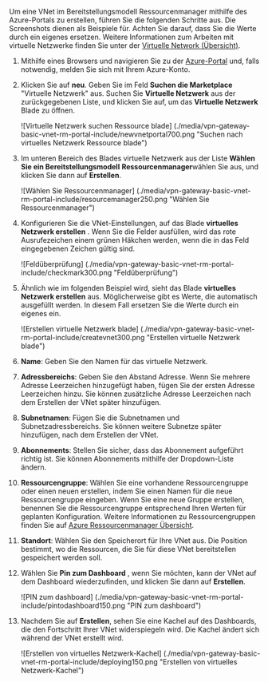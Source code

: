 Um eine VNet im Bereitstellungsmodell Ressourcenmanager mithilfe des Azure-Portals zu erstellen, führen Sie die folgenden Schritte aus. Die Screenshots dienen als Beispiele für. Achten Sie darauf, dass Sie die Werte durch ein eigenes ersetzen. Weitere Informationen zum Arbeiten mit virtuelle Netzwerke finden Sie unter der [Virtuelle Network (Übersicht)](../articles/virtual-network/virtual-networks-overview.md).

1. Mithilfe eines Browsers und navigieren Sie zu der [Azure-Portal](http://portal.azure.com) und, falls notwendig, melden Sie sich mit Ihrem Azure-Konto.

2. Klicken Sie auf **neu**. Geben Sie im Feld **Suchen die Marketplace** "Virtuelle Netzwerk" aus. Suchen Sie **Virtuelle Netzwerk** aus der zurückgegebenen Liste, und klicken Sie auf, um das **Virtuelle Netzwerk** Blade zu öffnen.

    ![Virtuelle Netzwerk suchen Ressource blade] (./media/vpn-gateway-basic-vnet-rm-portal-include/newvnetportal700.png "Suchen nach virtuelles Netzwerk Ressource blade")

3. Im unteren Bereich des Blades virtuelle Netzwerk aus der Liste **Wählen Sie ein Bereitstellungsmodell** **Ressourcenmanager**wählen Sie aus, und klicken Sie dann auf **Erstellen**.


    ![Wählen Sie Ressourcenmanager] (./media/vpn-gateway-basic-vnet-rm-portal-include/resourcemanager250.png "Wählen Sie Ressourcenmanager")

4. Konfigurieren Sie die VNet-Einstellungen, auf das Blade **virtuelles Netzwerk erstellen** . Wenn Sie die Felder ausfüllen, wird das rote Ausrufezeichen einem grünen Häkchen werden, wenn die in das Feld eingegebenen Zeichen gültig sind.

    ![Feldüberprüfung] (./media/vpn-gateway-basic-vnet-rm-portal-include/checkmark300.png "Feldüberprüfung")

5. Ähnlich wie im folgenden Beispiel wird, sieht das Blade **virtuelles Netzwerk erstellen** aus. Möglicherweise gibt es Werte, die automatisch ausgefüllt werden. In diesem Fall ersetzen Sie die Werte durch ein eigenes ein.

    ![Erstellen virtuelle Netzwerk blade] (./media/vpn-gateway-basic-vnet-rm-portal-include/createvnet300.png "Erstellen virtuelle Netzwerk blade")

6. **Name**: Geben Sie den Namen für das virtuelle Netzwerk.

7. **Adressbereichs**: Geben Sie den Abstand Adresse. Wenn Sie mehrere Adresse Leerzeichen hinzugefügt haben, fügen Sie der ersten Adresse Leerzeichen hinzu. Sie können zusätzliche Adresse Leerzeichen nach dem Erstellen der VNet später hinzufügen.
 
8. **Subnetnamen**: Fügen Sie die Subnetnamen und Subnetzadressbereichs. Sie können weitere Subnetze später hinzufügen, nach dem Erstellen der VNet.

10. **Abonnements**: Stellen Sie sicher, dass das Abonnement aufgeführt richtig ist. Sie können Abonnements mithilfe der Dropdown-Liste ändern.

11. **Ressourcengruppe**: Wählen Sie eine vorhandene Ressourcengruppe oder einen neuen erstellen, indem Sie einen Namen für die neue Ressourcengruppe eingeben. Wenn Sie eine neue Gruppe erstellen, benennen Sie die Ressourcengruppe entsprechend Ihren Werten für geplanten Konfiguration. Weitere Informationen zu Ressourcengruppen finden Sie auf [Azure Ressourcenmanager Übersicht](resource-group-overview.md#resource-groups).

12. **Standort**: Wählen Sie den Speicherort für Ihre VNet aus. Die Position bestimmt, wo die Ressourcen, die Sie für diese VNet bereitstellen gespeichert werden soll.

13. Wählen Sie **Pin zum Dashboard** , wenn Sie möchten, kann der VNet auf dem Dashboard wiederzufinden, und klicken Sie dann auf **Erstellen**.
    
    ![PIN zum dashboard] (./media/vpn-gateway-basic-vnet-rm-portal-include/pintodashboard150.png "PIN zum dashboard")

14. Nachdem Sie auf **Erstellen**, sehen Sie eine Kachel auf des Dashboards, die den Fortschritt Ihrer VNet widerspiegeln wird. Die Kachel ändert sich während der VNet erstellt wird.

    ![Erstellen von virtuelles Netzwerk-Kachel] (./media/vpn-gateway-basic-vnet-rm-portal-include/deploying150.png "Erstellen von virtuelles Netzwerk-Kachel")